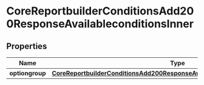 

# CoreReportbuilderConditionsAdd200ResponseAvailableconditionsInner


## Properties

| Name | Type | Description | Notes |
|------------ | ------------- | ------------- | -------------|
|**optiongroup** | [**CoreReportbuilderConditionsAdd200ResponseAvailableconditionsInnerOptiongroup**](CoreReportbuilderConditionsAdd200ResponseAvailableconditionsInnerOptiongroup.md) |  |  [optional] |



